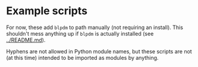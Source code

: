 
# Example scripts

For now, these add `blpdm` to path manually (not requiring an install). This shouldn't mess anything up if `blpdm` is actually installed (see [../README.md](../README.md)). 

Hyphens are not allowed in Python module names, but these scripts are not (at this time) intended to be imported as modules by anything. 

